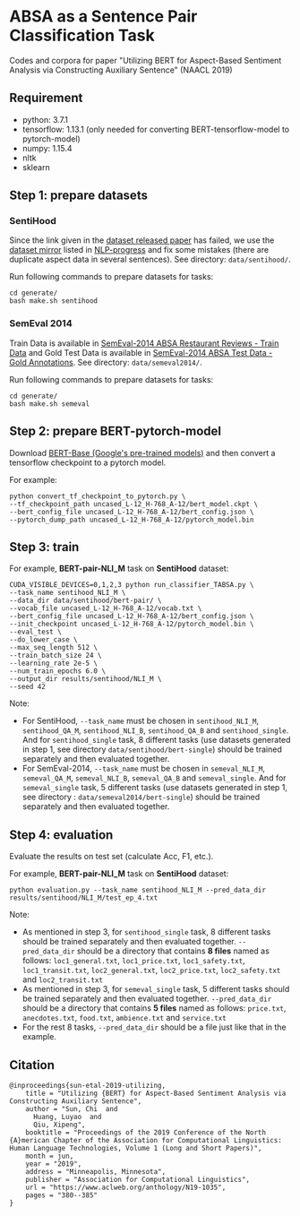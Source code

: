 # ABSA as a Sentence Pair Classification Task

Codes and corpora for paper "Utilizing BERT for Aspect-Based Sentiment Analysis via Constructing Auxiliary Sentence" (NAACL 2019)

## Requirement


* python: 3.7.1
* tensorflow: 1.13.1 (only needed for converting BERT-tensorflow-model to pytorch-model)
* numpy: 1.15.4
* nltk
* sklearn

## Step 1: prepare datasets

### SentiHood

Since the link given in the [dataset released paper](<http://www.aclweb.org/anthology/C16-1146>) has failed, we use the [dataset mirror](<https://github.com/uclmr/jack/tree/master/data/sentihood>) listed in [NLP-progress](https://github.com/sebastianruder/NLP-progress/blob/master/english/sentiment_analysis.md) and fix some mistakes (there are duplicate aspect data in several sentences). See directory: `data/sentihood/`.

Run following commands to prepare datasets for tasks:

```
cd generate/
bash make.sh sentihood
```

### SemEval 2014

Train Data is available in [SemEval-2014 ABSA Restaurant Reviews - Train Data](http://metashare.ilsp.gr:8080/repository/browse/semeval-2014-absa-restaurant-reviews-train-data/479d18c0625011e38685842b2b6a04d72cb57ba6c07743b9879d1a04e72185b8/) and Gold Test Data is available in [SemEval-2014 ABSA Test Data - Gold Annotations](http://metashare.ilsp.gr:8080/repository/browse/semeval-2014-absa-test-data-gold-annotations/b98d11cec18211e38229842b2b6a04d77591d40acd7542b7af823a54fb03a155/). See directory: `data/semeval2014/`.

Run following commands to prepare datasets for tasks:

```
cd generate/
bash make.sh semeval
```

## Step 2: prepare BERT-pytorch-model

Download [BERT-Base (Google's pre-trained models)](https://github.com/google-research/bert) and then convert a tensorflow checkpoint to a pytorch model.

For example:

```
python convert_tf_checkpoint_to_pytorch.py \
--tf_checkpoint_path uncased_L-12_H-768_A-12/bert_model.ckpt \
--bert_config_file uncased_L-12_H-768_A-12/bert_config.json \
--pytorch_dump_path uncased_L-12_H-768_A-12/pytorch_model.bin
```

## Step 3: train

For example, **BERT-pair-NLI_M** task on **SentiHood** dataset:

```
CUDA_VISIBLE_DEVICES=0,1,2,3 python run_classifier_TABSA.py \
--task_name sentihood_NLI_M \
--data_dir data/sentihood/bert-pair/ \
--vocab_file uncased_L-12_H-768_A-12/vocab.txt \
--bert_config_file uncased_L-12_H-768_A-12/bert_config.json \
--init_checkpoint uncased_L-12_H-768_A-12/pytorch_model.bin \
--eval_test \
--do_lower_case \
--max_seq_length 512 \
--train_batch_size 24 \
--learning_rate 2e-5 \
--num_train_epochs 6.0 \
--output_dir results/sentihood/NLI_M \
--seed 42
```

Note:

* For SentiHood, `--task_name` must be chosen in `sentihood_NLI_M`, `sentihood_QA_M`, `sentihood_NLI_B`, `sentihood_QA_B` and `sentihood_single`. And for `sentihood_single` task, 8 different tasks (use datasets generated in step 1, see directory `data/sentihood/bert-single`) should be trained separately and then evaluated together.
* For SemEval-2014, `--task_name` must be chosen in `semeval_NLI_M`, `semeval_QA_M`, `semeval_NLI_B`, `semeval_QA_B` and `semeval_single`. And for `semeval_single` task, 5 different tasks (use datasets generated in step 1, see directory : `data/semeval2014/bert-single`) should be trained separately and then evaluated together.

## Step 4: evaluation

Evaluate the results on test set (calculate Acc, F1, etc.).

For example, **BERT-pair-NLI_M** task on **SentiHood** dataset:

```
python evaluation.py --task_name sentihood_NLI_M --pred_data_dir results/sentihood/NLI_M/test_ep_4.txt
```

Note:

* As mentioned in step 3, for `sentihood_single` task, 8 different tasks should be trained separately and then evaluated together. `--pred_data_dir` should be a directory that contains **8 files** named as follows: `loc1_general.txt`, `loc1_price.txt`, `loc1_safety.txt`, `loc1_transit.txt`, `loc2_general.txt`, `loc2_price.txt`, `loc2_safety.txt` and `loc2_transit.txt`
* As mentioned in step 3, for `semeval_single` task, 5 different tasks should be trained separately and then evaluated together. `--pred_data_dir` should be a directory that contains **5 files** named as follows: `price.txt`, `anecdotes.txt`, `food.txt`, `ambience.txt` and `service.txt`
* For the rest 8 tasks, `--pred_data_dir` should be a file just like that in the example.


## Citation

```
@inproceedings{sun-etal-2019-utilizing,
    title = "Utilizing {BERT} for Aspect-Based Sentiment Analysis via Constructing Auxiliary Sentence",
    author = "Sun, Chi  and
      Huang, Luyao  and
      Qiu, Xipeng",
    booktitle = "Proceedings of the 2019 Conference of the North {A}merican Chapter of the Association for Computational Linguistics: Human Language Technologies, Volume 1 (Long and Short Papers)",
    month = jun,
    year = "2019",
    address = "Minneapolis, Minnesota",
    publisher = "Association for Computational Linguistics",
    url = "https://www.aclweb.org/anthology/N19-1035",
    pages = "380--385"
}
```
